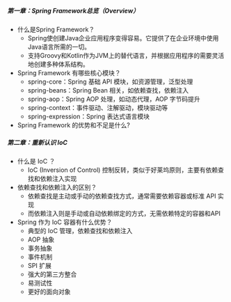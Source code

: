 ##### 第一章：Spring Framework总览（Overview）
 - 什么是Spring Framework？
   * Spring使创建Java企业应用程序变得容易。它提供了在企业环境中使用Java语言所需的一切。
   * 支持Groovy和Kotlin作为JVM上的替代语言，并根据应用程序的需要灵活地创建多种体系结构。
 - Spring Framework 有哪些核心模块？
   * spring-core：Spring 基础 API 模块，如资源管理，泛型处理
   * spring-beans：Spring Bean 相关，如依赖查找，依赖注入
   * spring-aop：Spring AOP 处理，如动态代理，AOP 字节码提升
   * spring-context：事件驱动、注解驱动，模块驱动等
   * spring-expression：Spring 表达式语言模块
 - Spring Framework 的优势和不足是什么?

##### 第二章：重新认识 IoC
 - 什么是 IoC ？
   * IoC (Inversion of Control) 控制反转，类似于好莱坞原则，主要有依赖查找和依赖注入实现
 - 依赖查找和依赖注入的区别？
   * 依赖查找是主动或手动的依赖查找方式，通常需要依赖容器或标准 API 实现
   * 而依赖注入则是手动或自动依赖绑定的方式，无需依赖特定的容器和API
 - Spring 作为 IoC 容器有什么优势？
   * 典型的 IoC 管理，依赖查找和依赖注入
   * AOP 抽象
   * 事务抽象
   * 事件机制
   * SPI 扩展
   * 强大的第三方整合
   * 易测试性
   * 更好的面向对象